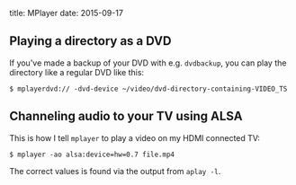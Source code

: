 title: MPlayer
date: 2015-09-17

## Playing a directory as a DVD

If you've made a backup of your DVD with e.g. `dvdbackup`, you can
play the directory like a regular DVD like this:

```
$ mplayerdvd:// -dvd-device ~/video/dvd-directory-containing-VIDEO_TS
```

## Channeling audio to your TV using ALSA

This is how I tell `mplayer` to play a video on my HDMI connected TV:

```
$ mplayer -ao alsa:device=hw=0.7 file.mp4
```

The correct values is found via the output from `aplay -l`.
